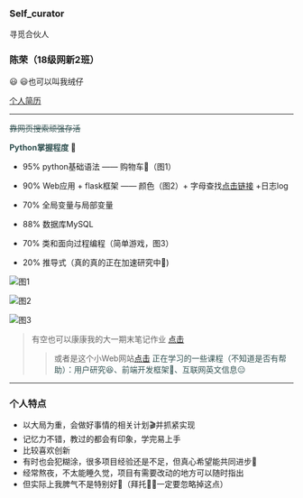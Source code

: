 ### Self_curator
寻觅合伙人
### 陈荣（18级网新2班）
😃
😃也可以叫我绒仔

[个人简历](https://ccrr_zn.gitee.io/resume/)  
***
<font color="#2F4F4F">~~靠网页搜索顽强存活~~</font>

<font color="#2F4F4F"> **Python掌握程度** </font>🔋

+ 95% python基础语法 —— 购物车🛒（图1） 

+ 90% Web应用 + flask框架 —— 颜色（图2）+ 字母查找[点击链接](http://ccrr.pythonanywhere.com/) +日志log

+ 70% 全局变量与局部变量

+ 88% 数据库MySQL

+ 70% 类和面向过程编程（简单游戏，图3）

+ 20% 推导式（真的真的正在加速研究中🏃)

![图1](https://gitee.com/CCRR_ZN/2019web/raw/master/img%EF%BC%88readme%EF%BC%89/%E5%9B%BE1%E8%B4%AD%E7%89%A9%E8%BD%A6.png)

![图2](https://gitee.com/CCRR_ZN/2019web/raw/master/img%EF%BC%88readme%EF%BC%89/%E5%9B%BE2%E9%A2%9C%E8%89%B2%E9%80%89%E6%8B%A9.png)

![图3](https://gitee.com/CCRR_ZN/2019web/raw/master/img%EF%BC%88readme%EF%BC%89/%E5%9B%BE3%E7%B1%BB.png)

> 有空也可以康康我的大一期末笔记作业 [点击](http://ccrr_zn.gitee.io/ccrr)
> >或者是这个小Web网站[点击](http://ccrr_zn.gitee.io/web_html/)
<font color="#2F4F4F">正在学习的一些课程（不知道是否有帮助）：用户研究😆、前端开发框架😬、互联网英文信息😑</font>
***
### 个人特点
+ 以大局为重，会做好事情的相关计划🎬并抓紧实现
+ 记忆力不错，教过的都会有印象，学完易上手
+ 比较喜欢创新
+ 有时也会犯糊涂，很多项目经验还是不足，但真心希望能共同进步🍺
+ 经常熬夜，不太能睡久觉，项目有需要改动的地方可以随时指出
+ 但实际上我脾气不是特别好🙍‍（拜托🙏🏻一定要忽略掉这点）
